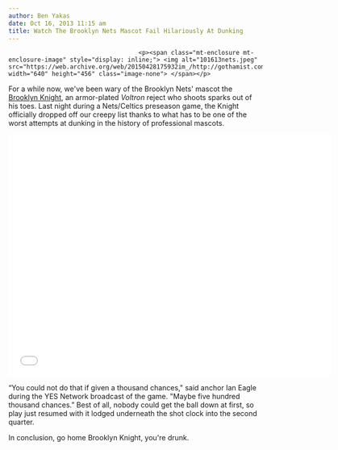 ```yaml
---
author: Ben Yakas
date: Oct 16, 2013 11:15 am
title: Watch The Brooklyn Nets Mascot Fail Hilariously At Dunking
---
```


	
										<p><span class="mt-enclosure mt-enclosure-image" style="display: inline;"> <img alt="101613nets.jpeg" src="https://web.archive.org/web/20150428175932im_/http://gothamist.com/attachments/byakas/101613nets.jpeg" width="640" height="456" class="image-none"> </span></p>

<p>For a while now, we&apos;ve been wary of the Brooklyn Nets&apos; mascot the <a href="https://web.archive.org/web/20150428175932/http://gothamist.com/2012/11/05/15_nets_tickets_are_one_way_to_forg.php">Brooklyn Knight</a>, an armor-plated <em>Voltron</em> reject who shoots sparks out of his toes. Last night during a Nets/Celtics preseason game, the Knight officially dropped off our creepy list thanks to what has to be one of the worst attempts at dunking in the history of professional mascots. </p>

<p><iframe width="640" height="480" src="//web.archive.org/web/20150428175932if_/http://www.youtube.com/embed/EN2f0VHtCUU" frameborder="0" allowfullscreen></iframe></p>

<p>&#x201C;You could not do that if given a thousand chances,&quot; said anchor Ian Eagle during the YES Network broadcast of the game. &quot;Maybe five hundred thousand chances.&#x201D; Best of all, nobody could get the ball down at first, so play just resumed with it lodged underneath the shot clock into the second quarter.</p>

<p>In conclusion, go home Brooklyn Knight, you&apos;re drunk.</p>					
										
									
				